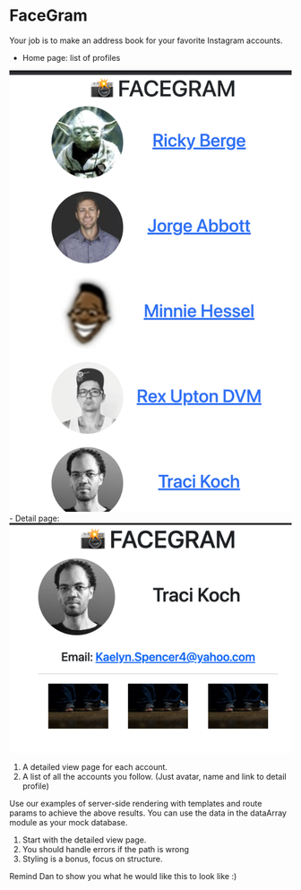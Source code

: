# FaceGram

Your job is to make an address book for your favorite Instagram accounts.
- Home page: list of profiles
<img src="./asset/homepage.png" alt="avatar, name">
- Detail page:
<img src="./asset/profileDetail.png" alt="profile avatar, email, fun pictures">

1. A detailed view page for each account.
1. A list of all the accounts you follow. (Just avatar, name and link to detail profile)

Use our examples of server-side rendering with templates and route params to achieve the above results. You can use the data in the dataArray module as your mock database.

1. Start with the detailed view page.
1. You should handle errors if the path is wrong
1. Styling is a bonus, focus on structure.

Remind Dan to show you what he would like this to look like :) 

